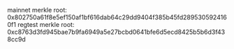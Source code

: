 mainnet merkle root: 0x802750a61f8e5ef150af1bf616dab64c29dd9404f385b45fd2895305924160f1
regtest merkle root: 0xc8763d3fd945bae7b9fa6949a5e27bcbd0641bfe6d5ecd8425b5b6d3f438cc9d
